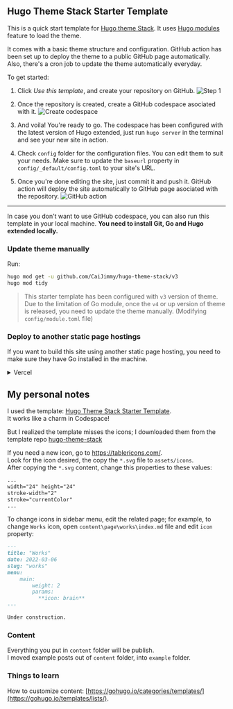## Hugo Theme Stack Starter Template

This is a quick start template for [Hugo theme Stack](https://github.com/CaiJimmy/hugo-theme-stack). It uses [Hugo modules](https://gohugo.io/hugo-modules/) feature to load the theme.

It comes with a basic theme structure and configuration. GitHub action has been set up to deploy the theme to a public GitHub page automatically. Also, there's a cron job to update the theme automatically everyday.

To get started:

1. Click *Use this template*, and create your repository on GitHub.
![Step 1](https://user-images.githubusercontent.com/5889006/156916624-20b2a784-f3a9-4718-aa5f-ce2a436b241f.png)

2. Once the repository is created, create a GitHub codespace asociated with it.
![Create codespace](https://user-images.githubusercontent.com/5889006/156916672-43b7b6e9-4ffb-4704-b4ba-d5ca40ffcae7.png)

3. And voila! You're ready to go. The codespace has been configured with the latest version of Hugo extended, just run `hugo server` in the terminal and see your new site in action.

4. Check `config` folder for the configuration files. You can edit them to suit your needs. Make sure to update the `baseurl` property in `config/_default/config.toml` to your site's URL.

5. Once you're done editing the site, just commit it and push it. GitHub action will deploy the site automatically to GitHub page asociated with the repository.
![GitHub action](https://user-images.githubusercontent.com/5889006/156916881-90b8bb9b-1925-4e60-9d7a-8026cda729bf.png)
---

In case you don't want to use GitHub codespace, you can also run this template in your local machine. **You need to install Git, Go and Hugo extended locally.**

### Update theme manually

Run:

```bash
hugo mod get -u github.com/CaiJimmy/hugo-theme-stack/v3
hugo mod tidy
```

> This starter template has been configured with `v3` version of theme. Due to the limitation of Go module, once the `v4` or up version of theme is released, you need to update the theme manually. (Modifying `config/module.toml` file)

### Deploy to another static page hostings

If you want to build this site using another static page hosting, you need to make sure they have Go installed in the machine. 

<details>
  <summary>Vercel</summary>
  
You need to overwrite build command to install manually Go:

```
amazon-linux-extras install golang1.11 && hugo --gc --minify
```

![](https://user-images.githubusercontent.com/5889006/156917172-01e4d418-3469-4ffb-97e4-a905d28b8424.png)

Make sure also to specify Hugo version in the environment variable `HUGO_VERSION` (Use the latest version of Hugo extended):

![Environment variable](https://user-images.githubusercontent.com/5889006/156917212-afb7c70d-ab85-480f-8288-b15781a462c0.png)
</details>



## My personal notes
I used the template: [Hugo Theme Stack Starter Template](https://github.com/CaiJimmy/hugo-theme-stack-starter).  
It works like a charm in Codespace!  

But I realized the template misses the icons; I downloaded them from the template repo [hugo-theme-stack](https://github.com/CaiJimmy/hugo-theme-stack)

If you need a new icon, go to https://tablericons.com/.  
Look for the icon desired, the copy the `*.svg` file to `assets/icons`.  
After copying the `*.svg` content, change this properties to these values:
```svg
... 
width="24" height="24" 
stroke-width="2" 
stroke="currentColor" 
...
```

To change icons in sidebar menu, edit the related page; for example, to change `Works` icon, open `content\page\works\index.md` file and edit `icon` property:
```markdown
---
title: "Works"
date: 2022-03-06
slug: "works"
menu:
    main:
        weight: 2
        params: 
          **icon: brain**
---

Under construction.  
```

### Content
Everything you put in `content` folder will be publish.  
I moved example posts out of `content` folder, into `example` folder.  

### Things to learn
How to customize content: [https://gohugo.io/categories/templates/](https://gohugo.io/templates/lists/).
